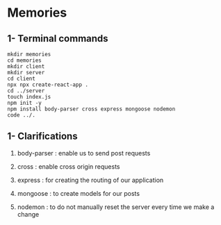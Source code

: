 # Memories

## 1- Terminal commands
```
mkdir memories 
cd memories 
mkdir client 
mkdir server
cd client 
npx npx create-react-app .
cd ../server 
touch index.js 
npm init -y 
npm install body-parser cross express mongoose nodemon
code ../.
```

## 1- Clarifications

1. body-parser : enable us to send post requests

2. cross : enable cross origin requests

3. express : for creating the routing of our application

4. mongoose : to create models for our posts 

5. nodemon : to do not manually reset the server every time we make 
a change